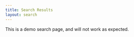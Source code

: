 ```yaml
---
title: Search Results
layout: search
---
```


This is a demo search page, and will not work as expected.
